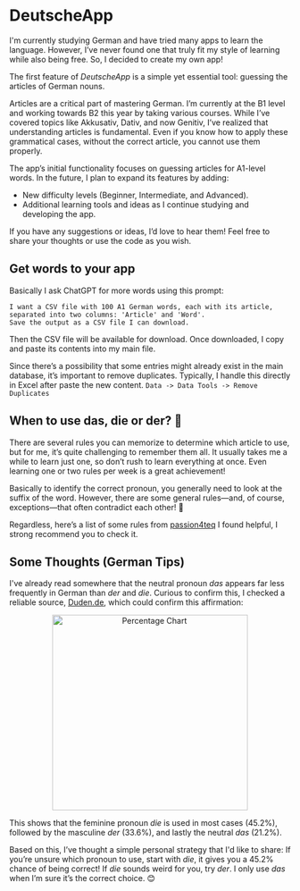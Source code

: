 # DeutscheApp

I'm currently studying German and have tried many apps to learn the language. However, I’ve never found one that truly fit my style of learning while also being free. So, I decided to create my own app!

The first feature of *DeutscheApp* is a simple yet essential tool: guessing the articles of German nouns.

Articles are a critical part of mastering German. I’m currently at the B1 level and working towards B2 this year by taking various courses. While I’ve covered topics like Akkusativ, Dativ, and now Genitiv, I’ve realized that understanding articles is fundamental. Even if you know how to apply these grammatical cases, without the correct article, you cannot use them properly.

The app’s initial functionality focuses on guessing articles for A1-level words. In the future, I plan to expand its features by adding:
- New difficulty levels (Beginner, Intermediate, and Advanced).
- Additional learning tools and ideas as I continue studying and developing the app.

If you have any suggestions or ideas, I’d love to hear them! Feel free to share your thoughts or use the code as you wish.

## Get words to your app
Basically I ask ChatGPT for more words using this prompt:
```
I want a CSV file with 100 A1 German words, each with its article, separated into two columns: 'Article' and 'Word'.
Save the output as a CSV file I can download.
```
Then the CSV file will be available for download. Once downloaded, I copy and paste its contents into my main file. 

Since there’s a possibility that some entries might already exist in the main database, it’s important to remove duplicates. Typically, I handle this directly in Excel after paste the new content.
``` Data -> Data Tools -> Remove Duplicates ```

## When to use das, die or der? 🤔
There are several rules you can memorize to determine which article to use, but for me, it’s quite challenging to remember them all. It usually takes me a while to learn just one, so don’t rush to learn everything at once. Even learning one or two rules per week is a great achievement! 

Basically to identify the correct pronoun, you generally need to look at the suffix of the word. However, there are some general rules—and, of course, exceptions—that often contradict each other! 🤯

Regardless, here’s a list of some rules from [passion4teq](https://www.passion4teq.com/articles/der-die-das-gender-article-rules/) I found helpful, I strong recommend you to check it.

## Some Thoughts (German Tips)
I've already read somewhere that the neutral pronoun *das* appears far less frequently in German than *der* and *die*. Curious to confirm this, I checked a reliable source, [Duden.de](https://www.duden.de/sprachwissen/sprachratgeber/Die-Verteilung-der-Artikel-Genusangabe-im-Rechtschreibduden), which could confirm this affirmation:

<p align="center">
  <img src="https://raw.githubusercontent.com/gboaventura93/DeutscheApp/main/percentage.png" alt="Percentage Chart" width="350">
</p>


This shows that the feminine pronoun *die* is used in most cases (45.2%), followed by the masculine *der* (33.6%), and lastly the neutral *das* (21.2%).

Based on this, I’ve thought a simple personal strategy that I'd like to share:
If you’re unsure which pronoun to use, start with *die*, it gives you a 45.2% chance of being correct! If *die* sounds weird for you, try *der*. I only use *das* when I’m sure it’s the correct choice. 😊

